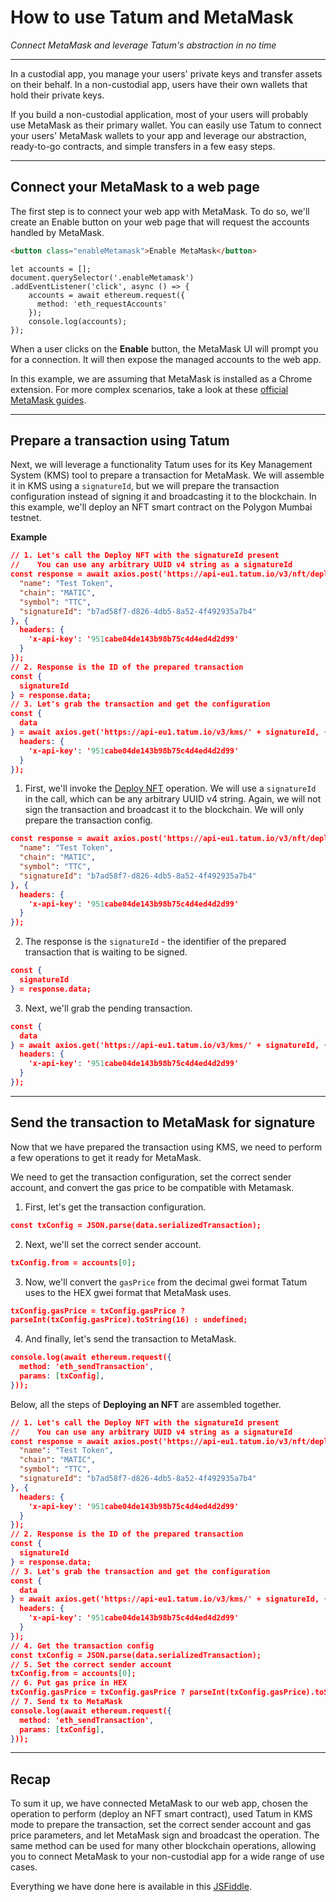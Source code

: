 # How to use Tatum and MetaMask

*Connect MetaMask and leverage Tatum's  abstraction in no time*

---

In a custodial app, you manage your users' private keys and transfer assets on their behalf. In a non-custodial app, users have their own wallets that hold their private keys.

If you build a non-custodial application, most of your users will probably use MetaMask as their primary wallet. You can easily use Tatum to connect your users' MetaMask wallets to your app and leverage our abstraction, ready-to-go contracts, and simple transfers in a few easy steps.

---

## Connect your MetaMask to a web page

The first step is to connect your web app with MetaMask. To do so, we'll create an Enable button on your web page that will request the accounts handled by MetaMask.

```HTML
<button class="enableMetamask">Enable MetaMask</button>
```
```JS
let accounts = [];
document.querySelector('.enableMetamask')
.addEventListener('click', async () => {
    accounts = await ethereum.request({
      method: 'eth_requestAccounts'
    });
    console.log(accounts);
});

```
When a user clicks on the **Enable** button, the MetaMask UI will prompt you for a connection. It will then expose the managed accounts to the web app. 

In this example, we are assuming that MetaMask is installed as a Chrome extension. For more complex scenarios, take a look at these [official MetaMask guides](https://docs.metamask.io/guide/create-dapp.html#basic-action-part-1).

---

## Prepare a transaction using Tatum

Next, we will leverage a functionality Tatum uses for its Key Management System (KMS) tool to prepare a transaction for MetaMask. We will assemble it in KMS using a `signatureId`, but we will prepare the transaction configuration instead of signing it and broadcasting it to the blockchain.
In this example, we'll deploy an NFT smart contract on the Polygon Mumbai testnet.

 **Example**
```json
// 1. Let's call the Deploy NFT with the signatureId present
//    You can use any arbitrary UUID v4 string as a signatureId
const response = await axios.post('https://api-eu1.tatum.io/v3/nft/deploy/', {
  "name": "Test Token",
  "chain": "MATIC",
  "symbol": "TTC",
  "signatureId": "b7ad58f7-d826-4db5-8a52-4f492935a7b4"
}, {
  headers: {
    'x-api-key': '951cabe04de143b98b75c4d4ed4d2d99'
  }
});
// 2. Response is the ID of the prepared transaction
const {
  signatureId
} = response.data;
// 3. Let's grab the transaction and get the configuration
const {
  data
} = await axios.get('https://api-eu1.tatum.io/v3/kms/' + signatureId, {
  headers: {
    'x-api-key': '951cabe04de143b98b75c4d4ed4d2d99'
  }
});
```
1. First, we'll invoke the [Deploy NFT](../token/b3A6MzA3Mjc3MzI-deploy-nft-smart-contract) operation. We will use a `signatureId` in the call, which can be any arbitrary UUID v4 string. Again, we will not sign the transaction and broadcast it to the blockchain. We will only prepare the transaction config.

```json
const response = await axios.post('https://api-eu1.tatum.io/v3/nft/deploy/', {
  "name": "Test Token",
  "chain": "MATIC",
  "symbol": "TTC",
  "signatureId": "b7ad58f7-d826-4db5-8a52-4f492935a7b4"
}, {
  headers: {
    'x-api-key': '951cabe04de143b98b75c4d4ed4d2d99'
  }
});
```

2. The response is the `signatureId` - the identifier of the prepared transaction that is waiting to be signed.
```json
const {
  signatureId
} = response.data;
```
3. Next, we'll grab the pending transaction.
```json
const {
  data
} = await axios.get('https://api-eu1.tatum.io/v3/kms/' + signatureId, {
  headers: {
    'x-api-key': '951cabe04de143b98b75c4d4ed4d2d99'
  }
});
```

---

## Send the transaction to MetaMask for signature

Now that we have prepared the transaction using KMS, we need to perform a few operations to get it ready for MetaMask.

We need to get the transaction configuration, set the correct sender account, and convert the gas price to be compatible with Metamask.

1. First, let's get the transaction configuration.

````json
const txConfig = JSON.parse(data.serializedTransaction);
````
2. Next, we'll set the correct sender account.
````json
txConfig.from = accounts[0];
````
3. Now, we'll convert the `gasPrice` from the decimal gwei format Tatum uses to the HEX gwei format that MetaMask uses.
```json
txConfig.gasPrice = txConfig.gasPrice ? 
parseInt(txConfig.gasPrice).toString(16) : undefined;
```
4. And finally, let's send the transaction to MetaMask.
```json
console.log(await ethereum.request({
  method: 'eth_sendTransaction',
  params: [txConfig],
}));
```

Below, all the steps of **Deploying an NFT** are assembled together.
```json
// 1. Let's call the Deploy NFT with the signatureId present
//    You can use any arbitrary UUID v4 string as a signatureId
const response = await axios.post('https://api-eu1.tatum.io/v3/nft/deploy/', {
  "name": "Test Token",
  "chain": "MATIC",
  "symbol": "TTC",
  "signatureId": "b7ad58f7-d826-4db5-8a52-4f492935a7b4"
}, {
  headers: {
    'x-api-key': '951cabe04de143b98b75c4d4ed4d2d99'
  }
});
// 2. Response is the ID of the prepared transaction
const {
  signatureId
} = response.data;
// 3. Let's grab the transaction and get the configuration
const {
  data
} = await axios.get('https://api-eu1.tatum.io/v3/kms/' + signatureId, {
  headers: {
    'x-api-key': '951cabe04de143b98b75c4d4ed4d2d99'
  }
});
// 4. Get the transaction config
const txConfig = JSON.parse(data.serializedTransaction);
// 5. Set the correct sender account
txConfig.from = accounts[0];
// 6. Put gas price in HEX
txConfig.gasPrice = txConfig.gasPrice ? parseInt(txConfig.gasPrice).toString(16) : undefined;
// 7. Send tx to MetaMask
console.log(await ethereum.request({
  method: 'eth_sendTransaction',
  params: [txConfig],
}));
```

---

## Recap

To sum it up, we have connected MetaMask to our web app, chosen the operation to perform (deploy an NFT smart contract), used Tatum in KMS mode to prepare the transaction, set the correct sender account and gas price parameters, and let MetaMask sign and broadcast the operation.
The same method can be used for many other blockchain operations, allowing you to connect MetaMask to your non-custodial app for a wide range of use cases.

Everything we have done here is available in this [JSFiddle](https://jsfiddle.net/u7Lmfhqo/5/).
